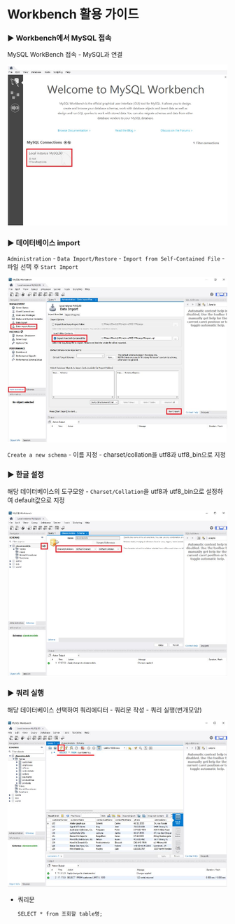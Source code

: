 # Workbench 활용 가이드

### ▶ Workbench에서 MySQL 접속
MySQL WorkBench 접속 - MySQL과 연결

![접속](workbench_jpg/%EA%B7%B8%EB%A6%BC01.jpg)

### ▶ 데이터베이스 import
`Administration` - `Data Import/Restore` - `Import from Self-Contained File` - 파일 선택 후 `Start Import`

![database import](workbench_jpg/%EA%B7%B8%EB%A6%BC02.jpg)

`Create a new schema` - 이름 지정 - charset/collation을 utf8과 utf8_bin으로 지정

### ▶ 한글 설정
해당 데이터베이스의 도구모양 - `Charset/Collation`을 utf8과 utf8_bin으로 설정하여 default값으로 지정

![utf8설정](workbench_jpg/%EA%B7%B8%EB%A6%BC03.jpg)

### ▶ 쿼리 실행
해당 데이터베이스 선택하여 쿼리에디터 - 쿼리문 작성 - 쿼리 실행(번개모양)

![쿼리실행](workbench_jpg/%EA%B7%B8%EB%A6%BC04.jpg)

- 쿼리문
  ```
  SELECT * from 조회할 table명;
  ```